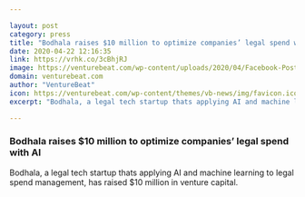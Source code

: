 ```yaml
---

layout: post
category: press
title: "Bodhala raises $10 million to optimize companies’ legal spend with AI"
date: 2020-04-22 12:16:35
link: https://vrhk.co/3cBhjRJ
image: https://venturebeat.com/wp-content/uploads/2020/04/Facebook-Post-1-e1587524404244.jpg?w=1200&strip=all
domain: venturebeat.com
author: "VentureBeat"
icon: https://venturebeat.com/wp-content/themes/vb-news/img/favicon.ico
excerpt: "Bodhala, a legal tech startup thats applying AI and machine learning to legal spend management, has raised $10 million in venture capital."

---
```


### Bodhala raises $10 million to optimize companies’ legal spend with AI

Bodhala, a legal tech startup thats applying AI and machine learning to legal spend management, has raised $10 million in venture capital.